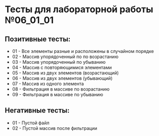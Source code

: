 # Тесты для лабораторной работы №06_01_01


## Позитивные тесты:

- 01 - Все элементы разные и расположены в случайном порядке 
- 02 - Массив упорядоченный по по возрастанию
- 03 - Массив упорядоченный по убыванию
- 04 - Массив с повторяющимися элементами
- 05 - Массив из двух элементов (возрастающий)
- 06 - Массив из двух элементов (убывающий)
- 07 - Массив из одного элемента
- 08 - Фильтрация в массиве по возрастанию
- 09 - Фильтрация в массиве по убыванию


## Негативные тесты:

- 01 - Пустой файл
- 02 - Пустой массив после фильтрации
